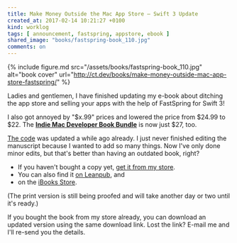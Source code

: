 ```yaml
---
title: Make Money Outside the Mac App Store – Swift 3 Update
created_at: 2017-02-14 10:21:27 +0100
kind: worklog
tags: [ announcement, fastspring, appstore, ebook ]
shared_image: "books/fastspring-book_110.jpg"
comments: on
---
```


{% include figure.md src="/assets/books/fastspring-book_110.jpg" alt="book cover" url="http://ct.dev/books/make-money-outside-mac-app-store-fastspring/" %}

Ladies and gentlemen, I have finished updating my e-book about ditching the app store and selling your apps with the help of FastSpring for Swift 3!

I also got annoyed by "$x.99" prices and lowered the price from $24.99 to $22. The [**Indie Mac Developer Book Bundle**](https://cleancocoa.onfastspring.com/indie-mac-dev-book-bundle) is now just $27, too.

[The code](https://github.com/CleanCocoa/mac-licensing-fastspring-cocoafob) was updated a while ago already. I just never finished editing the manuscript because I wanted to add so many things. Now I've only done minor edits, but that's better than having an outdated book, right? 

* If you haven't bought a copy yet, [get it from my store](https://cleancocoa.onfastspring.com/make-money-outside-the-mac-app-store). 
* You can also find it [on Leanpub](https://leanpub.com/sell-mac-app-fastspring-cocoafob-license-trial), and
* on the [iBooks Store](https://geo.itunes.apple.com/us/book/make-money-outside-mac-app/id1067408608?mt=11&at=11lxCd).

(The print version is still being proofed and will take another day or two until it's ready.)

If you bought the book from my store already, you can download an updated version using the same download link. Lost the link? E-mail me and I'll re-send you the details.
